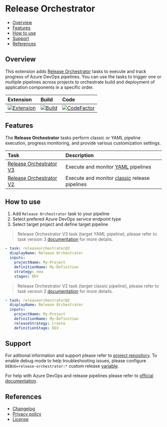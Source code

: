 # Release Orchestrator

- [Overview](#overview)
- [Features](#features)
- [How to use](#how-to-use)
- [Support](#support)
- [References](#references)

## Overview

This extension adds [Release Orchestrator](https://marketplace.visualstudio.com/items?itemName=dmitryserbin.release-orchestrator) tasks to execute and track progress of Azure DevOps pipelines. You can use the tasks to trigger one or multiple pipelines across projects to orchestrate build and deployment of application components in a specific order.

Extension | Build | Code
:---------|:------|:----
[![Extension](https://vsmarketplacebadge.apphb.com/version/dmitryserbin.release-orchestrator.svg)](https://marketplace.visualstudio.com/items?itemName=dmitryserbin.release-orchestrator) | [![Build](https://dev.azure.com/dmitryserbin/Orchestrator/_apis/build/status/Orchestrator-master)](https://dev.azure.com/dmitryserbin/Orchestrator/_build/latest?definitionId=6) | [![CodeFactor](https://www.codefactor.io/repository/github/dmitryserbin/azdev-release-orchestrator/badge)](https://www.codefactor.io/repository/github/dmitryserbin/azdev-release-orchestrator)

## Features

The **Release Orchestrator** tasks perform classic or YAML pipeline execution, progress monitoring, and provide various customization settings.

Task | Description
:-------|:-----------
[Release Orchestrator V3](Docs/OrchestratorV3.md)       | Execute and monitor [YAML](https://docs.microsoft.com/en-us/azure/devops/pipelines/get-started/pipelines-get-started) pipelines
[Release Orchestrator V2](Docs/OrchestratorV2.md)       | Execute and monitor [classic](https://docs.microsoft.com/en-us/azure/devops/pipelines/release) release pipelines

## How to use

1. Add `Release Orchestrator` task to your pipeline
2. Select prefered Azure DevOps service endpoint type
3. Select target project and define target pipeline

> Release Orchestrator V3 task (target YAML pipeline), please refer to task version 3 [documentation](Docs/OrchestratorV3.md) for more details.

```yaml
- task: releaseorchestrator@3
  displayName: Release Orchestrator
  inputs:
    projectName: My-Project
    definitionName: My-Definition
    strategy: new
    stages: DEV
```

> Release Orchestrator V2 task (target classic pipeline), please refer to task version 2 [documentation](Docs/OrchestratorV2.md) for more details.

```yaml
- task: releaseorchestrator@2
  displayName: Release Orchestrator
  inputs:
    projectName: My-Project
    definitionName: My-Definition
    releaseStrategy: create
    definitionStage: DEV
```

## Support

For aditional information and support please refer to [project repository](https://github.com/dmitryserbin/azdev-release-orchestrator). To enable debug mode to help troubleshooting issues, please configure `DEBUG=release-orchestrator:*` custom release [variable](https://docs.microsoft.com/en-us/azure/devops/pipelines/release/variables).

For help with Azure DevOps and release pipelines please refer to [official documentation](https://docs.microsoft.com/en-us/azure/devops).

## References

- [Changelog](CHANGELOG.md)
- [Privacy policy](PRIVACY.md)
- [License](LICENSE)
